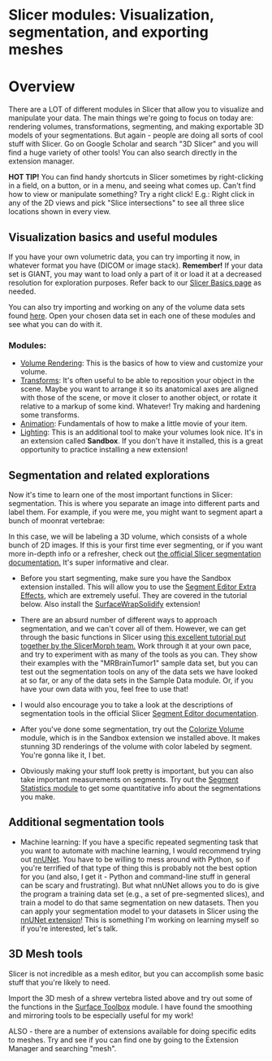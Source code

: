 # Slicer modules: Visualization, segmentation, and exporting meshes

# Overview
There are a LOT of different modules in Slicer that allow you to visualize and manipulate your data. The main things we're going to focus on today are: rendering volumes, transformations, segmenting, and making exportable 3D models of your segmentations. But again - people are doing all sorts of cool stuff with Slicer. Go on Google Scholar and search "3D Slicer" and you will find a huge variety of other tools! You can also search directly in the extension manager.

**HOT TIP!** You can find handy shortcuts in Slicer sometimes by right-clicking in a field, on a button, or in a menu, and seeing what comes up. Can't find how to view or manipulate something? Try a right click! E.g.: Right click in any of the 2D views and pick "Slice intersections" to see all three slice locations shown in every view.

## Visualization basics and useful modules
If you have your own volumetric data, you can try importing it now, in whatever format you have (DICOM or image stack). **Remember!** If your data set is GIANT, you may want to load only a part of it or load it at a decreased resolution for exploration purposes. Refer back to our [Slicer Basics page](https://github.com/scutisorex/SlicerWorkshop-04-2025/blob/main/SlicerBasics.md) as needed.

You can also try importing and working on any of the volume data sets found [here](https://www.dropbox.com/scl/fo/zrntxx7xvvdcnqigjri3x/AMyXGZHCDZa29_EKANAG_oc?rlkey=v05k3xily6tud1ax4vjwn9j35&st=rm9rli4b&dl=0). Open your chosen data set in each one of these modules and see what you can do with it. 

### Modules:

- [Volume Rendering](https://github.com/SlicerMorph/Spr_2021/blob/main/Day_2/VolumeRendering/VolumeRendering.md): This is the basics of how to view and customize your volume.
- [Transforms](https://slicer.readthedocs.io/en/latest/user_guide/modules/transforms.html): It's often useful to be able to reposition your object in the scene. Maybe you want to arrange it so its anatomical axes are aligned with those of the scene, or move it closer to another object, or rotate it relative to a markup of some kind. Whatever! Try making and hardening some transforms.
- [Animation](https://github.com/SlicerMorph/Spr_2021/blob/main/Day_2/SlicerAnimator/SlicerAnimator.md): Fundamentals of how to make a little movie of your item.
- [Lighting](https://github.com/SlicerMorph/Spr_2021/blob/main/Day_2/Lighting/Lights.md): This is an additional tool to make your volumes look nice. It's in an extension called **Sandbox**. If you don't have it installed, this is a great opportunity to practice installing a new extension!

## Segmentation and related explorations

Now it's time to learn one of the most important functions in Slicer: segmentation. This is where you separate an image into different parts and label them. For example, if you were me, you might want to segment apart a bunch of moonrat vertebrae:

In this case, we will be labeling a 3D volume, which consists of a whole bunch of 2D images. If this is your first time ever segmenting, or if you want more in-depth info or a refresher, check out [the official Slicer segmentation documentation.](https://slicer.readthedocs.io/en/latest/user_guide/image_segmentation.html) It's super informative and clear.

- Before you start segmenting, make sure you have the Sandbox extension installed. This will allow you to use the [Segment Editor Extra Effects](https://github.com/lassoan/SlicerSegmentEditorExtraEffects), which are extremely useful. They are covered in the tutorial below. Also install the [SurfaceWrapSolidify](https://github.com/sebastianandress/Slicer-SurfaceWrapSolidify) extension! 

- There are an absurd number of different ways to approach segmentation, and we can't cover all of them. However, we can get through the basic functions in Slicer using [this excellent tutorial put together by the SlicerMorph team.](https://github.com/SlicerMorph/Tutorials/tree/main/Segmentation) Work through it at your own pace, and try to experiment with as many of the tools as you can. They show their examples with the "MRBrainTumor1" sample data set, but you can test out the segmentation tools on any of the data sets we have looked at so far, or any of the data sets in the Sample Data module. Or, if you have your own data with you, feel free to use that!

- I would also encourage you to take a look at the descriptions of segmentation tools in the official Slicer [Segment Editor documentation](https://slicer.readthedocs.io/en/latest/user_guide/modules/segmenteditor.html).

- After you've done some segmentation, try out the [Colorize Volume](https://github.com/SlicerMorph/Tutorials/tree/main/ColorizeVolume) module, which is in the Sandbox extension we installed above. It makes stunning 3D renderings of the volume with color labeled by segment. You're gonna like it, I bet. 

- Obviously making your stuff look pretty is important, but you can also take important measurements on segments. Try out the [Segment Statistics module](https://slicer.readthedocs.io/en/latest/user_guide/modules/segmentstatistics.html) to get some quantitative info about the segmentations you make.

## Additional segmentation tools




- Machine learning: If you have a specific repeated segmenting task that you want to automate with machine learning, I would recommend trying out [nnUNet](https://github.com/MIC-DKFZ/nnUNet). You have to be willing to mess around with Python, so if you're terrified of that type of thing this is probably not the best option for you (and also, I get it - Python and command-line stuff in general can be scary and frustrating). But what nnUNet allows you to do is give the program a training data set (e.g., a set of pre-segmented slices), and train a model to do that same segmentation on new datasets. Then you can apply your segmentation model to your datasets in Slicer using the [nnUNet extension](https://github.com/KitwareMedical/SlicerNNUnet)! This is something I'm working on learning myself so if you're interested, let's talk.

## 3D Mesh tools

Slicer is not incredible as a mesh editor, but you can accomplish some basic stuff that you're likely to need. 

Import the 3D mesh of a shrew vertebra listed above and try out some of the functions in the [Surface Toolbox](https://slicer.readthedocs.io/en/latest/user_guide/modules/surfacetoolbox.html) module. I have found the smoothing and mirroring tools to be especially useful for my work!

ALSO - there are a number of extensions available for doing specific edits to meshes. Try and see if you can find one by going to the Extension Manager and searching "mesh".